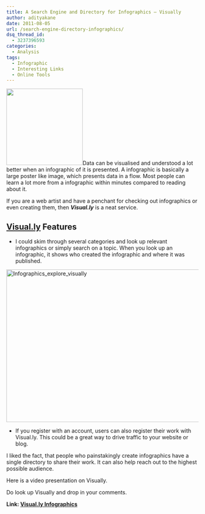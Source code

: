 ```yaml
---
title: A Search Engine and Directory for Infographics – Visually
author: adityakane
date: 2011-08-05
url: /search-engine-directory-infographics/
dsq_thread_id:
  - 3237396593
categories:
  - Analysis
tags:
  - Infographic
  - Interesting Links
  - Online Tools
---
```

[<img class="alignright size-thumbnail wp-image-42835" title="Visualy_directory_infographics" src="http://cdn.devilsworkshop.org/files/2011/08/Visualy_directory_infographics-200x200.png" alt="" width="200" height="200" />][1]Data can be visualised and understood a lot better when an infographic of it is presented. A infographic is basically a large poster like image, which presents data in a flow. Most people can learn a lot more from a infographic within minutes compared to reading about it.

If you are a web artist and have a penchant for checking out infographics or even creating them, then ***Visual.ly*** is a neat service.

## <a href="http://visual.ly" onclick="_gaq.push(['_trackEvent', 'outbound-article', 'http://visual.ly', 'Visual.ly']);" >Visual.ly</a> Features

  * I could skim through several categories and look up relevant infographics or simply search on a topic. When you look up an infographic, it shows who created the infographic and where it was published.

[<img style="background-image: none; padding-left: 0px; padding-right: 0px; display: inline; padding-top: 0px; border-width: 0px;" title="Infographics_explore_visually" src="http://cdn.devilsworkshop.org/files/2011/08/Infographics_explore_visually_thumb.png" alt="Infographics_explore_visually" width="520" height="399" border="0" />][2]

  * If you register with an account, users can also register their work with Visual.ly. This could be a great way to drive traffic to your website or blog.

I liked the fact, that people who painstakingly create infographics have a single directory to share their work. It can also help reach out to the highest possible audience.

Here is a video presentation on Visually.



Do look up Visually and drop in your comments.

**Link: <a href="http://visual.ly" onclick="_gaq.push(['_trackEvent', 'outbound-article', 'http://visual.ly', 'Visual.ly Infographics']);" >Visual.ly Infographics</a>**

 [1]: http://cdn.devilsworkshop.org/files/2011/08/Visualy_directory_infographics.png
 [2]: http://cdn.devilsworkshop.org/files/2011/08/Infographics_explore_visually.png
